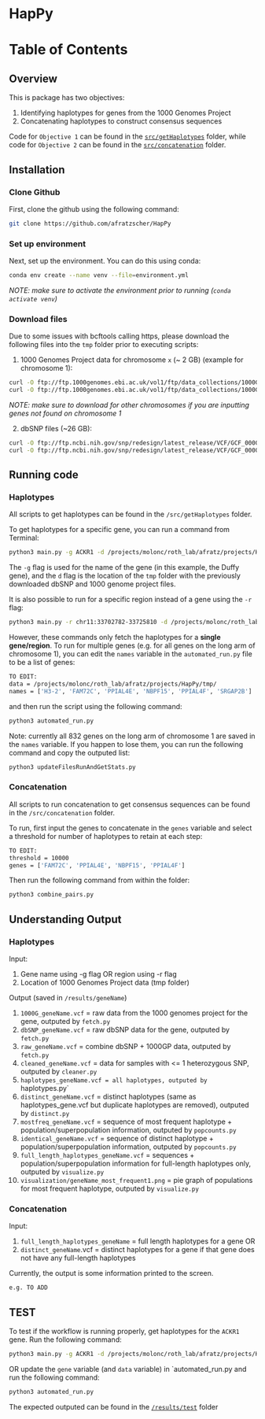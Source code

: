 # HapPy

# Table of Contents

## Overview
This is package has two objectives:

1. Identifying haplotypes for genes from the 1000 Genomes Project
2. Concatenating haplotypes to construct consensus sequences

Code for `Objective 1` can be found in the [`src/getHaplotypes`](https://github.com/afratzscher/HapPy/tree/master/src/getHaplotypes) folder, while code for `Objective 2` can be found in the [`src/concatenation`](https://github.com/afratzscher/HapPy/tree/master/src/concatenation) folder.


## Installation
### Clone Github
First, clone the github using the following command:

```bash
git clone https://github.com/afratzscher/HapPy
```

### Set up environment
Next, set up the environment. You can do this using conda:

```bash
conda env create --name venv --file=environment.yml
```

*NOTE: make sure to activate the environment prior to running (`conda activate venv`)*

### Download files
Due to some issues with bcftools calling https, please download the following files into the `tmp` folder prior to executing scripts:

1. 1000 Genomes Project data for chromosome `x` (~ 2 GB) (example for chromosome 1):

```bash
curl -O ftp://ftp.1000genomes.ebi.ac.uk/vol1/ftp/data_collections/1000G_2504_high_coverage/working/20201028_3202_phased/CCDG_14151_B01_GRM_WGS_2020-08-05_chr1.filtered.shapeit2-duohmm-phased.vcf.gz
curl -O ftp://ftp.1000genomes.ebi.ac.uk/vol1/ftp/data_collections/1000G_2504_high_coverage/working/20201028_3202_phased/CCDG_14151_B01_GRM_WGS_2020-08-05_chr1.filtered.shapeit2-duohmm-phased.vcf.gz.tbi
```

*NOTE: make sure to download for other chromosomes if you are inputting genes not found on chromosome 1*

2. dbSNP files (~26 GB):

```bash
curl -O ftp://ftp.ncbi.nih.gov/snp/redesign/latest_release/VCF/GCF_000001405.39.gz
curl -O ftp://ftp.ncbi.nih.gov/snp/redesign/latest_release/VCF/GCF_000001405.39.gz.tbi
```

## Running code
### Haplotypes
All scripts to get haplotypes can be found in the `/src/getHaplotypes` folder.

To get haplotypes for a specific gene, you can run a command from Terminal:

```bash
python3 main.py -g ACKR1 -d /projects/molonc/roth_lab/afratz/projects/HapPy/tmp/
```

The `-g` flag is used for the name of the gene (in this example, the Duffy gene), and the `d` flag is the location of the `tmp` folder with the previously downloaded dbSNP and 1000 genome project files. 

It is also possible to run for a specific region instead of a gene using the `-r` flag:

```bash
python3 main.py -r chr11:33702782-33725810 -d /projects/molonc/roth_lab/afratz/projects/HapPy/tmp/
```

However, these commands only fetch the haplotypes for a **single gene/region**. To run for multiple genes (e.g. for all genes on the long arm of chromosome 1), you can edit the `names` variable in the `automated_run.py` file to be a list of genes:

```bash
TO EDIT:
data = /projects/molonc/roth_lab/afratz/projects/HapPy/tmp/
names = ['H3-2', 'FAM72C', 'PPIAL4E', 'NBPF15', 'PPIAL4F', 'SRGAP2B']
```

and then run the script using the following command:
```bash
python3 automated_run.py
```

Note: currently all 832 genes on the long arm of chromosome 1 are saved in the `names` variable. If you happen to lose them, you can run the following command and copy the outputed list:
```bash
python3 updateFilesRunAndGetStats.py 
```

### Concatenation
All scripts to run concatenation to get consensus sequences can be found in the `/src/concatenation` folder.

To run, first input the genes to concatenate in the `genes` variable and select a threshold for number of haplotypes to retain at each step:
```bash
TO EDIT:
threshold = 10000
genes = ['FAM72C', 'PPIAL4E', 'NBPF15', 'PPIAL4F']
```

Then run the following command from within the folder:
```bash
python3 combine_pairs.py
```

## Understanding Output

### Haplotypes
Input: 
1. Gene name using -g flag OR region using -r flag
2. Location of 1000 Genomes Project data (tmp folder)

Output (saved in `/results/geneName`)
1. `1000G_geneName.vcf` = raw data from the 1000 genomes project for the gene, outputed by `fetch.py`
2. `dbSNP_geneName.vcf` = raw dbSNP data for the gene, outputed by `fetch.py`
3. `raw_geneName.vcf` = combine dbSNP + 1000GP data, outputed by `fetch.py`
4. `cleaned_geneName.vcf` = data for samples with <= 1 heterozygous SNP, outputed by `cleaner.py`
5. `haplotypes_geneName.vcf = all haplotypes, outputed by `haplotypes.py`
6. `distinct_geneName.vcf` = distinct haplotypes (same as haplotypes_gene.vcf but duplicate haplotypes are removed), outputed by `distinct.py`
7. `mostfreq_geneName.vcf` = sequence of most frequent haplotype + population/superpopulation information, outputed by `popcounts.py`
8. `identical_geneName.vcf` = sequence of distinct haplotype + population/superpopulation information, outputed by `popcounts.py`
9. `full_length_haplotypes_geneName.vcf` = sequences + population/superpopulation information for full-length haplotypes only, outputed by `visualize.py`
10. `visualization/geneName_most_frequent1.png` = pie graph of populations for most frequent haplotype, outputed by `visualize.py`

### Concatenation
Input: 
1. `full_length_haplotypes_geneName` = full length haplotypes for a gene
OR
2. `distinct_geneName`.vcf = distinct haplotypes for a gene if that gene does not have any full-length haplotypes

Currently, the output is some information printed to the screen.
```bash
e.g. TO ADD
```


## TEST
To test if the workflow is running properly, get haplotypes for the `ACKR1` gene. 
Run the following command:
```bash
python3 main.py -g ACKR1 -d /projects/molonc/roth_lab/afratz/projects/HapPy/tmp/
```
OR update the `gene` variable (and `data` variable) in `automated_run.py and run the following command:
```bash
python3 automated_run.py
```

The expected outputed can be found in the [`/results/test`](https://github.com/afratzscher/HapPy/tree/master/results/test) folder



